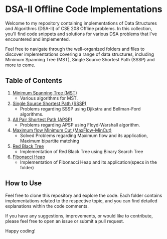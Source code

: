 # DSA-II Offline Code Implementations

Welcome to my repository containing implementations of Data Structures and Algorithms (DSA-II) of CSE 208 Offline problems. In this collection, you'll find code snippets and solutions for various DSA problems that I've encountered and implemented.

Feel free to navigate through the well-organized folders and files to discover implementations covering a range of data structures, including Minimum Spanning Tree (MST), Single Source Shortest Path (SSSP) and more to come.

## Table of Contents

1. [Minimum Spanning Tree (MST)](./Offline-1%20MST)
   - Various algorithms for MST.
2. [Single Source Shortest Path (SSSP)](./Offline-2%20SSSP)
   - Problems regarding SSSP using Djikstra and Bellman-Ford algorithms.
3. [All Pair Shortest Path (APSP)](./Offline-3%20APSP)
   - Problems regarding APSP using Floyd-Warshall algorithm.
4. [Maximum flow Minimum Cut (MaxFlow-MinCut)](./Offline-4%20MaxFlow-MinCut)
   - Solved Problems regarding Maximum flow and its application, Maximum bipartite matching
5. [Red Black Tree](./Offline-5%20Red%20Black%20Tree)
   - Implementation of Red Black Tree using Binary Search Tree
6. [Fibonacci Heap](./Offline-6%20Fibonacci%20Heap)
   - Implementation of Fibonacci Heap and its application(specs in the folder)

## How to Use

Feel free to clone this repository and explore the code. Each folder contains implementations related to the respective topic, and you can find detailed explanations within the code comments.

If you have any suggestions, improvements, or would like to contribute, please feel free to open an issue or submit a pull request.

Happy coding!